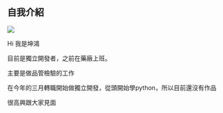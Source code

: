 ## 自我介紹

![](https://fbcdn-sphotos-g-a.akamaihd.net/hphotos-ak-xfa1/t31.0-8/1907884_10152279454311727_7669197674284834884_o.jpg)

Hi 我是坤鴻

目前是獨立開發者，之前在藥廠上班。

主要是做品管檢驗的工作

在今年的三月轉職開始做獨立開發，從頭開始學python，所以目前還沒有作品

很高興跟大家見面
